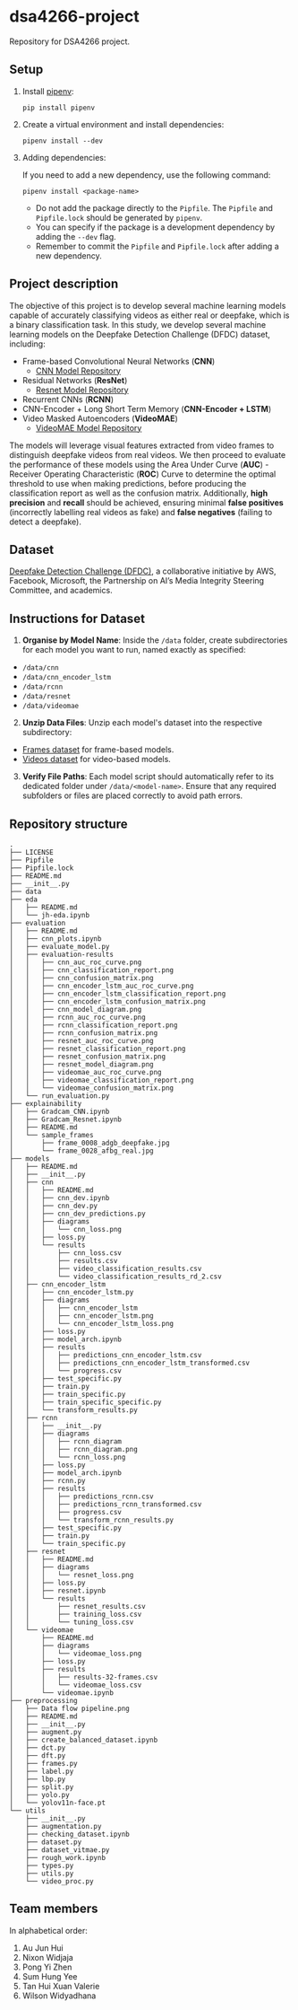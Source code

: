 # dsa4266-project

Repository for DSA4266 project.

## Setup

1. Install [pipenv](https://pypi.org/project/pipenv/):

   ```shell
   pip install pipenv
   ```

2. Create a virtual environment and install dependencies:

   ```shell
   pipenv install --dev
   ```

3. Adding dependencies:

   If you need to add a new dependency, use the following command:

   ```shell
   pipenv install <package-name>
   ```

   - Do not add the package directly to the `Pipfile`. The `Pipfile` and `Pipfile.lock` should be generated by `pipenv`.
   - You can specify if the package is a development dependency by adding the `--dev` flag.
   - Remember to commit the `Pipfile` and `Pipfile.lock` after adding a new dependency.

## Project description

The objective of this project is to develop several machine learning models capable of accurately classifying videos as either real or deepfake, which is a binary classification task. In this study, we develop several machine learning models on the Deepfake Detection Challenge (DFDC) dataset, including:

- Frame-based Convolutional Neural Networks (**CNN**)
  - [CNN Model Repository](https://huggingface.co/shylhy/cnn-keras-deepfake-subset)
- Residual Networks (**ResNet**)
  - [Resnet Model Repository](https://huggingface.co/shylhy/resnet-keras-deepfake-subset)
- Recurrent CNNs (**RCNN**)
- CNN-Encoder + Long Short Term Memory (**CNN-Encoder + LSTM**)
- Video Masked Autoencoders (**VideoMAE**)
  - [VideoMAE Model Repository](https://huggingface.co/shylhy/videomae-large-finetuned-deepfake-subset)

The models will leverage visual features extracted from video frames to distinguish deepfake videos from real videos. We then proceed to evaluate the performance of these models using the Area Under Curve (**AUC**) - Receiver Operating Characteristic (**ROC**) Curve to determine the optimal threshold to use when making predictions, before producing the classification report as well as the confusion matrix. Additionally, **high precision** and **recall** should be achieved, ensuring minimal **false positives** (incorrectly labelling real videos as fake) and **false negatives** (failing to detect a deepfake).

## Dataset

[Deepfake Detection Challenge (DFDC)](https://www.kaggle.com/competitions/deepfake-detection-challenge/data), a collaborative initiative by AWS, Facebook, Microsoft, the Partnership on AI’s Media Integrity Steering Committee, and academics.

## Instructions for Dataset

1. **Organise by Model Name**: Inside the `/data` folder, create subdirectories for each model you want to run, named exactly as specified:

- `/data/cnn`
- `/data/cnn_encoder_lstm`
- `/data/rcnn`
- `/data/resnet`
- `/data/videomae`

2. **Unzip Data Files**: Unzip each model's dataset into the respective subdirectory:

- [Frames dataset](https://mega.nz/folder/fMgSib6K#kxDLFKpqvYMZSaMi3hoxCw) for frame-based models.
- [Videos dataset](https://mega.nz/file/DIBmRRgC#gDPsrAJNF4zRKA0wCj0iRbbxNl1DIuI3SRKC0AUEvoU) for video-based models.

3. **Verify File Paths**: Each model script should automatically refer to its dedicated folder under `/data/<model-name>`. Ensure that any required subfolders or files are placed correctly to avoid path errors.

## Repository structure

```
.
├── LICENSE
├── Pipfile
├── Pipfile.lock
├── README.md
├── __init__.py
├── data
├── eda
│   ├── README.md
│   └── jh-eda.ipynb
├── evaluation
│   ├── README.md
│   ├── cnn_plots.ipynb
│   ├── evaluate_model.py
│   ├── evaluation-results
│   │   ├── cnn_auc_roc_curve.png
│   │   ├── cnn_classification_report.png
│   │   ├── cnn_confusion_matrix.png
│   │   ├── cnn_encoder_lstm_auc_roc_curve.png
│   │   ├── cnn_encoder_lstm_classification_report.png
│   │   ├── cnn_encoder_lstm_confusion_matrix.png
│   │   ├── cnn_model_diagram.png
│   │   ├── rcnn_auc_roc_curve.png
│   │   ├── rcnn_classification_report.png
│   │   ├── rcnn_confusion_matrix.png
│   │   ├── resnet_auc_roc_curve.png
│   │   ├── resnet_classification_report.png
│   │   ├── resnet_confusion_matrix.png
│   │   ├── resnet_model_diagram.png
│   │   ├── videomae_auc_roc_curve.png
│   │   ├── videomae_classification_report.png
│   │   └── videomae_confusion_matrix.png
│   └── run_evaluation.py
├── explainability
│   ├── Gradcam_CNN.ipynb
│   ├── Gradcam_Resnet.ipynb
│   ├── README.md
│   └── sample_frames
│       ├── frame_0008_adgb_deepfake.jpg
│       └── frame_0028_afbg_real.jpg
├── models
│   ├── README.md
│   ├── __init__.py
│   ├── cnn
│   │   ├── README.md
│   │   ├── cnn_dev.ipynb
│   │   ├── cnn_dev.py
│   │   ├── cnn_dev_predictions.py
│   │   ├── diagrams
│   │   │   └── cnn_loss.png
│   │   ├── loss.py
│   │   └── results
│   │       ├── cnn_loss.csv
│   │       ├── results.csv
│   │       ├── video_classification_results.csv
│   │       └── video_classification_results_rd_2.csv
│   ├── cnn_encoder_lstm
│   │   ├── cnn_encoder_lstm.py
│   │   ├── diagrams
│   │   │   ├── cnn_encoder_lstm
│   │   │   ├── cnn_encoder_lstm.png
│   │   │   └── cnn_encoder_lstm_loss.png
│   │   ├── loss.py
│   │   ├── model_arch.ipynb
│   │   ├── results
│   │   │   ├── predictions_cnn_encoder_lstm.csv
│   │   │   ├── predictions_cnn_encoder_lstm_transformed.csv
│   │   │   └── progress.csv
│   │   ├── test_specific.py
│   │   ├── train.py
│   │   ├── train_specific.py
│   │   ├── train_specific_specific.py
│   │   └── transform_results.py
│   ├── rcnn
│   │   ├── __init__.py
│   │   ├── diagrams
│   │   │   ├── rcnn_diagram
│   │   │   ├── rcnn_diagram.png
│   │   │   └── rcnn_loss.png
│   │   ├── loss.py
│   │   ├── model_arch.ipynb
│   │   ├── rcnn.py
│   │   ├── results
│   │   │   ├── predictions_rcnn.csv
│   │   │   ├── predictions_rcnn_transformed.csv
│   │   │   ├── progress.csv
│   │   │   └── transform_rcnn_results.py
│   │   ├── test_specific.py
│   │   ├── train.py
│   │   └── train_specific.py
│   ├── resnet
│   │   ├── README.md
│   │   ├── diagrams
│   │   │   └── resnet_loss.png
│   │   ├── loss.py
│   │   ├── resnet.ipynb
│   │   └── results
│   │       ├── resnet_results.csv
│   │       ├── training_loss.csv
│   │       └── tuning_loss.csv
│   └── videomae
│       ├── README.md
│       ├── diagrams
│       │   └── videomae_loss.png
│       ├── loss.py
│       ├── results
│       │   ├── results-32-frames.csv
│       │   └── videomae_loss.csv
│       └── videomae.ipynb
├── preprocessing
│   ├── Data flow pipeline.png
│   ├── README.md
│   ├── __init__.py
│   ├── augment.py
│   ├── create_balanced_dataset.ipynb
│   ├── dct.py
│   ├── dft.py
│   ├── frames.py
│   ├── label.py
│   ├── lbp.py
│   ├── split.py
│   ├── yolo.py
│   └── yolov11n-face.pt
└── utils
    ├── __init__.py
    ├── augmentation.py
    ├── checking_dataset.ipynb
    ├── dataset.py
    ├── dataset_vitmae.py
    ├── rough_work.ipynb
    ├── types.py
    ├── utils.py
    └── video_proc.py
```

## Team members

In alphabetical order:

1. Au Jun Hui
1. Nixon Widjaja
1. Pong Yi Zhen
1. Sum Hung Yee
1. Tan Hui Xuan Valerie
1. Wilson Widyadhana
